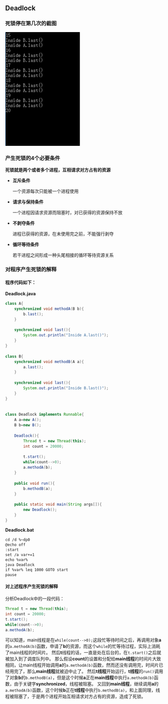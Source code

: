 ## Deadlock ##

### 死锁停在第几次的截图 ###

![](https://raw.githubusercontent.com/nickxiaowei/markdownpicture/master/deadlock_1.png)

### 产生死锁的4个必要条件 ###

**死锁就是两个或者多个进程，互相请求对方占有的资源**

* **互斥条件**

   一个资源每次只能被一个进程使用

* **请求与保持条件**

   一个进程因请求资源而阻塞时，对已获得的资源保持不放

* **不剥夺条件**

   进程已获得的资源，在未使用完之前，不能强行剥夺

* **循环等待条件**

   若干进程之间形成一种头尾相接的循环等待资源关系

### 对程序产生死锁的解释 ###

#### 程序代码如下： ####

**Deadlock.java**

```java
class A{
	synchronized void methodA(B b){
		b.last();
	}

	synchronized void last(){
		System.out.println("Inside A.last()");
	}
}

class B{
	synchronized void methodB(A a){
		a.last();
	}

	synchronized void last(){
		System.out.println("Inside B.last()");
	}
}


class Deadlock implements Runnable{
	A a=new A();
	B b=new B();

	Deadlock(){
		Thread t = new Thread(this);
		int count = 20000;

		t.start();
		while(count-->0);
		a.methodA(b);
	}

	public void run(){
		b.methodB(a);
	}

	public static void main(String args[]){
		new Deadlock();
	}
}
```

**Deadlock.bat**

```
cd /d %~dp0
@echo off
:start
set /a var+=1
echo %var%
java Deadlock
if %var% leq 1000 GOTO start
pause
```

#### 对上述程序产生死锁的解释 ####

分析Deadlock中的一段代码：

```java
Thread t = new Thread(this);
int count = 20000;
t.start();
while(count-->0);
a.methodA(b);
```

可以知道，main线程是在`while(count-->0);`这段忙等待时间之后，再调用对象**a**的`a.methodA(b)`函数，申请了**b**的资源，而这个`while`的忙等待过程，实际上消耗了main线程的时间片。
然后**t**线程的话，一直是处在后台的，在`t.start()`之后就被加入到了调度队列中。
那么假设**count**的设置和分配给**main线程**的时间片大致相同，让main线程开始调用**a**的`a.methodA(b)`函数，然而还没有调用完，时间片已经用完了，那么**main线程**就被迫中止了。
然后**t线程**开始运行，**t线程**的`run()`调用了对象**b**的`b.methodB(a)`，但是这个时候**a**正在**main线程**中执行`a.methodA(b)`函数，由于关键字**synchronized**，线程被阻塞。
又回到**main线程**，继续调用**a**的`a.methodA(b)`函数，这个时候**b**正在**t线程**中执行`b.methodB(a)`，和上面同理，线程被阻塞了，于是两个进程开始互相请求对方占有的资源，造成了死锁。